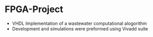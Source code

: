 # FPGA-Project
- VHDL Implementation of a wastewater computational alogorithm
- Development and simulations were preformed using Vivadd suite 
